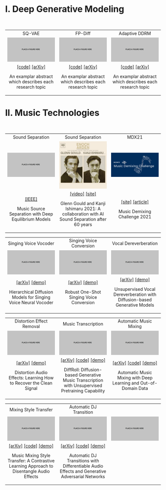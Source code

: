 <head>
<link rel="stylesheet" href="https://cdnjs.cloudflare.com/ajax/libs/font-awesome/4.7.0/css/font-awesome.min.css">
<link rel="stylesheet" href="./local.css">
</head>

# I. Deep Generative Modeling 

<br>

<center><table class="noBorder">
<tbody>
  <tr>
	<td width="33%" align="center">SQ-VAE</td>
	<td width="33%" align="center">FP-Diff</td>
	<td width="33%" align="center">Adaptive DDRM</td>
  </tr><tr>
	<td width="33%" align="center"><a href="https://proceedings.mlr.press/v162/takida22a.html"><img src="./assets/stub.png"></a></td>
	<td width="33%" align="center"><a href="X"><img src="./assets/stub.png"></a></td>
	<td width="33%" align="center"><a href="X"><img src="./assets/stub.png"></a></td>
  </tr><tr class="description">
    <td width="33%" align="center">
	<a href="https://github.com/sony/sqvae">[code]</a>
	<a href="https://arxiv.org/abs/2205.07547">[arXiv]</a>
	<p> An examplar abstract which describes each research topic</p>
    </td>
    <td width="33%" align="center">
	<a href="X">[code]</a>
	<a href="https://arxiv.org/abs/2210.04296">[arXiv]</a>
	<p> An examplar abstract which describes each research topic</p>
    </td>
    <td width="33%" align="center">
	<a href="X">[code]</a>
	<a href="X">[arXiv]</a>
	<p> An examplar abstract which describes each research topic</p>
    </td>
  </tr>
</tbody>
</table></center>



# II. Music Technologies

<br>

<center><table>
<tbody>
  <tr>
	<td width="33%" align="center">Sound Separation</td>
	<td width="33%" align="center">Sound Separation</td>
	<td width="33%" align="center">MDX21</td>
  </tr><tr>
	<td width="33%" align="center"><a href="https://ieeexplore.ieee.org/document/9746317"><img src="./assets/stub.png"></a></td>
	<td width="33%" align="center"><a href="https://www.youtube.com/watch?v=EWYxJGmw0Ng"><img src="./assets/enoch_arden.jpg"></a></td>
	<td width="33%" align="center"><a href="https://mdx-workshop.github.io/"><img src="./assets/MDX.png"></a></td>
  </tr><tr class="description">
    <td width="33%" align="center">
	<a href="https://ieeexplore.ieee.org/document/9746317">[IEEE]</a>
	<p>Music Source Separation with Deep Equilibrium Models</p>
    </td>
    <td width="33%" align="center">
	<a href="https://www.youtube.com/watch?v=EWYxJGmw0Ng">[video]</a>
	<a href="https://www.sony.com/en/SonyInfo/technology/stories/AI_Sound_Separation/">[site]</a>
	<p>Glenn Gould and Kanji Ishimaru 2021: A collaboration with AI Sound Separation after 60 years</p>
    </td>
    <td width="33%" align="center">
	<a href="https://mdx-workshop.github.io/">[site]</a>
	<a href="https://www.frontiersin.org/articles/10.3389/frsip.2021.808395/full">[article]</a>
	<p>Music Demixing Challenge 2021</p>
    </td>
  </tr>
</tbody>
</table></center>

<center><table>
<tbody>
  <tr>
	<td width="33%" align="center">Singing Voice Vocoder</td>
	<td width="33%" align="center">Singing Voice Conversion</td>
	<td width="33%" align="center">Vocal Dereverberation</td>
  </tr><tr>
	<td width="33%" align="center"><a href="X"><img src="./assets/stub.png"></a></td>
	<td width="33%" align="center"><a href="X"><img src="./assets/stub.png"></a></td>
	<td width="33%" align="center"><a href="X"><img src="./assets/stub.png"></a></td>
  </tr><tr class="description">
    <td width="33%" align="center">
	<a href="https://arxiv.org/abs/2210.07508">[arXiv]</a>
	<a href="https://t-naoya.github.io/hdm/">[demo]</a>
	<p>Hierarchical Diffusion Models for Singing Voice Neural Vocoder</p>
    </td>
    <td width="33%" align="center">
	<a href="https://arxiv.org/abs/2210.11096">[arXiv]</a>
	<a href="https://t-naoya.github.io/rosvc/">[demo]</a>
	<p>Robust One-Shot Singing Voice Conversion</p>
    </td>
    <td width="33%" align="center">
	<a href="https://arxiv.org/abs/2211.04124">[arXiv]</a>
	<a href="https://koichi-saito-sony.github.io/unsupervised-vocal-dereverb/">[demo]</a>
	<p>Unsupervised Vocal Dereverberation with Diffusion-based Generative Models</p>
    </td>
  </tr>
</tbody>
</table></center>

<center><table>
<tbody>
  <tr>
	<td width="33%" align="center">Distortion Effect Removal</td>
	<td width="33%" align="center">Music Transcription</td>
	<td width="33%" align="center">Automatic Music Mixing</td>
  </tr><tr>
	<td width="33%" align="center"><a href="X"><img src="./assets/stub.png"></a></td>
	<td width="33%" align="center"><a href="X"><img src="./assets/stub.png"></a></td>
	<td width="33%" align="center"><a href="X"><img src="./assets/stub.png"></a></td>
  </tr><tr class="description">
    <td width="33%" align="center">
	<a href="https://arxiv.org/abs/2202.01664">[arXiv]</a>
	<a href="https://joimort.github.io/distortionremoval/">[demo]</a>
	<p>Distortion Audio Effects: Learning How to Recover the Clean Signal</p>
    </td>
    <td width="33%" align="center">
	<a href="https://arxiv.org/abs/2210.05148">[arXiv]</a>
	<a href="https://github.com/sony/DiffRoll">[code]</a>
	<a href="https://sony.github.io/DiffRoll/">[demo]</a>
	<p>DiffRoll: Diffusion-based Generative Music Transcription with Unsupervised Pretraining Capability</p>
    </td>
    <td width="33%" align="center">
	<a href="https://arxiv.org/abs/2208.11428">[arXiv]</a>
	<a href="https://github.com/sony/fxnorm-automix">[code]</a>
	<a href="https://marco-martinez-sony.github.io/FxNorm-automix/">[demo]</a>	
	<p>Automatic Music Mixing with Deep Learning and Out-of-Domain Data</p>
    </td>
  </tr>
</tbody>
</table></center>

<center><table>
<tbody>
  <tr>
	<td width="33%" align="center">Mixing Style Transfer</td>
	<td width="33%" align="center">Automatic DJ Transition</td>
	<td width="33%" align="center"></td>
  </tr><tr>
	<td width="33%" align="center"><a href="X"><img src="./assets/stub.png"></a></td>
	<td width="33%" align="center"><a href="X"><img src="./assets/stub.png"></a></td>
	<td width="33%" align="center"><a href="X"><img src="./assets/stub.png"></a></td>
  </tr><tr class="description">
    <td width="33%" align="center">
	<a href="https://arxiv.org/abs/2211.02247">[arXiv]</a>
	<a href="https://github.com/jhtonyKoo/music_mixing_style_transfer">[code]</a>
	<a href="https://jhtonykoo.github.io/MixingStyleTransfer/">[demo]</a>	
	<p>Music Mixing Style Transfer: A Contrastive Learning Approach to Disentangle Audio Effects</p>
    </td>
    <td width="33%" align="center">
	<a href="https://arxiv.org/abs/2110.06525">[arXiv]</a>
	<a href="https://github.com/ChenPaulYu/DJtransGAN">[code]</a>
	<a href="https://paulyuchen.com/djtransgan-icassp2022/">[demo]</a>		
	<p>Automatic DJ Transitions with Differentiable Audio Effects and Generative Adversarial Networks</p>
    </td>
    <td width="33%" align="center">
	<p> </p>
    </td>
  </tr>
</tbody>
</table></center>

